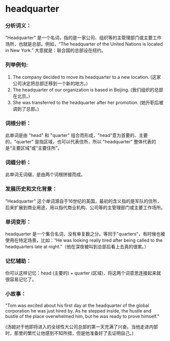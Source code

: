# headquarter

### 分析词义：

  

"Headquarter" 是一个名词，指的是一家公司、组织等的主管理部门或主要工作场所，也就是总部。例如，“The headquarter of the United Nations is located in New York.” 大意就是：联合国的总部设在纽约。

  

### 列举例句:

  

1.  The company decided to move its headquarter to a new location. (这家公司决定把总部迁移到一个新的地方。)
2.  The headquarter of our organization is based in Beijing. (我们组织的总部在北京。)
3.  She was transferred to the headquarter after her promotion. (她升职后被调到了总部。)

  

### 词根分析：

  

此单词是由 "head" 和 "quarter" 组合而形成，"head"意为首要的、主要的，"quarter" 是指区域，也可以代表住所，所以 "headquarter" 整体代表的是“主要区域”或“主要住所”。

  

### 词缀分析：

  

此单词无词缀，是由两个词根拼接而成。

  

### 发展历史和文化背景：

  

"Headquarter" 这个单词源自于16世纪的英国，最初的含义指的是军队的住所，后来扩展到商业用途，用以指代商业机构、公司等的主管理部门或主要工作场所。

  

### 单词变形：

  

headquarter 是一个集合名词，没有单复数之分。等同于"quarters"，有时候也被使用在特定场景，比如：“He was looking really tired after being called to the headquarters late at night.”（他在深夜被叫到总部后看上去真的很累。）

  

### 记忆辅助：

  

你可以这样记忆：head (主要的) + quarter (区域)，将这两个词意思连接起来就很容易记忆了。

  

### 小故事：

  

"Tom was excited about his first day at the headquarter of the global corporation he was just hired by. As he stepped inside, the hustle and bustle of the place overwhelmed him, but he was ready to prove himself."

  

(汤姆对于他即将进入的全球性大公司总部的第一天充满了兴奋。当他走进内部时，那里的繁忙让他感到不知所措，但是他准备好了去证明自己。)
